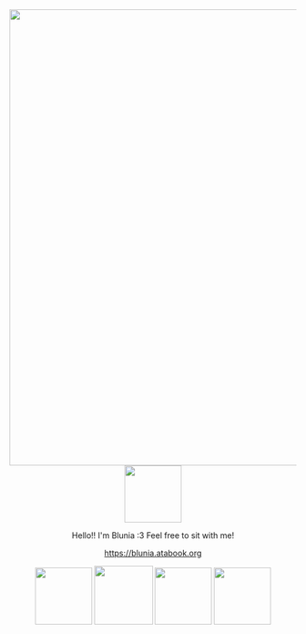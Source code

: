 <div align="center">
 <img width="800" src="https://files.catbox.moe/oljwfm.png">




 <div align="center">
 <img width="100" src="https://files.catbox.moe/cfecq9.png">
 </p>


Hello!! I'm Blunia :3 Feel free to sit with me!



 https://blunia.atabook.org



 <img width="100" src="https://files.catbox.moe/c434w6.gif"> <img width="103" src="https://files.catbox.moe/m55u12.gif"> <img width="100" src="https://files.catbox.moe/hbuosu.gif"> <img width="100" src="https://files.catbox.moe/9zubor.gif">
</div>
